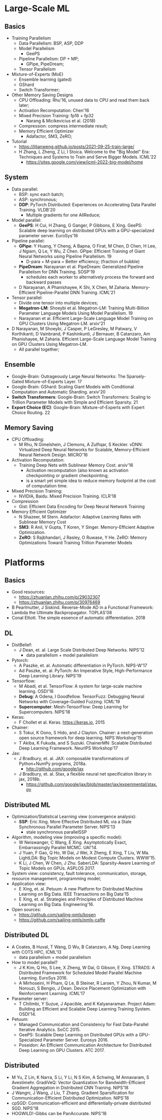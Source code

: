 # Large-Scale ML

## Basics
- Training Parallelism
	- Data Parallelism: BSP, ASP, DDP
	- Model Parallelism
		- GeePS
	- Pipeline Parallelism: DP + MP;
		- GPipe, PipeDream;
	- Tensor Parallelism
- Mixture-of-Experts (MoE)
	- Ensemble learning (gated)
	- GShard
	- Switch Transformer;
- Other Memory Saving Designs
	- CPU Offloading: Rhu'16, unused data to CPU and read them back later;
	- Activation Recomputation: Chen'16
	- Mixed Precision Training: fp16 + fp32
		- Narang & Micikevicius et al. (2018)
	- Compression: compress intermediate result;
	- Memory Efficient Optimizer
		- Adafactor, SM3, ZeRO;
- Tutorial
	- https://lilianweng.github.io/posts/2021-09-25-train-large/
	- H Zhang, L Zheng, Z Li, I Stoica. Welcome to the "Big Model" Era: Techniques and Systems to Train and Serve Bigger Models. ICML'22
		- https://sites.google.com/view/icml-2022-big-model/home

## System
- Data parallel:
	- BSP: sync each batch;
	- ASP: synchronous;
	- **DDP**: PyTorch Distributed: Experiences on Accelerating Data Parallel Training. VLDB'20
		- Multiple gradients for one AllReduce;
- Model parallel:
	- **GeePS**: H Cui, H Zhang, G Ganger, P Gibbons, E Xing. GeePS: Scalable deep learning on distributed GPUs with a GPU-specialized parameter server. EuroSys'16
- Pipeline parallel:
	- **GPipe**: Y Huang, Y Cheng, A Bapna, O Firat, M Chen, D Chen, H Lee, J Ngiam, Q Le, Y Wu, Z Chen. GPipe: Efficient Training of Giant Neural Networks using Pipeline Parallelism. 19
		- D-para + M-para = Better efficiency; (fraction of bubble)
	- **PipeDream**: Narayanan et al. PipeDream: Generalized Pipeline Parallelism for DNN Training. SOSP'19
		- schedules each worker to alternatively process the forward and backward passes
	- D Narayanan, A Phanishayee, K Shi, X Chen, M Zaharia. Memory-Efficient Pipeline-Parallel DNN Training. ICML'21
- Tensor parallel:
	- Divide one tensor into multiple devices;
	- **Megatron-LM**: Shoeybi et al. Megatron-LM: Training Multi-Billion Parameter Language Models Using Model Parallelism. 19
	- Narayanan et al. Efficient Large-Scale Language Model Training on GPU Clusters Using Megatron-LM. arxiv'21
- D Narayanan, M Shoeybi, J Casper, P LeGresley, M Patwary, V Korthikanti, D Vainbrand, P Kashinkunti, J Bernauer, B Catanzaro, Am Phanishayee, M Zaharia. Efficient Large-Scale Language Model Training on GPU Clusters Using Megatron-LM.
	- All parallel together;

## Ensemble
- Google-Brain: Outrageously Large Neural Networks: The Sparsely-Gated Mixture-of-Experts Layer. 17
- Google-Brain: GShard: Scaling Giant Models with Conditional Computation and Automatic Sharding. arxiv'20
- **Switch Transformers**: Google-Brain:  Switch Transformers: Scaling to Trillion Parameter Models with Simple and Efficient Sparsity. 21
- **Export Choice (EC)**: Google-Brain:  Mixture-of-Experts with Expert Choice Routing. 22

## Memory Saving
- CPU Offloading:
	- M Rhu, N Gimelshein, J Clemons, A Zulfiqar, S Keckler. vDNN: Virtualized Deep Neural Networks for Scalable, Memory-Efficient Neural Network Design. MICRO'16
- Activation Recomputation:
	- Training Deep Nets with Sublinear Memory Cost. arxiv'16
		- Activation recomputation (also known as activation checkpointing or gradient checkpointing;
		- is a smart yet simple idea to reduce memory footprint at the cost of computation time.
- Mixed Precision Training:
	- NVIDIA, Baidu. Mixed Precision Training. ICLR'18
- Compression
	- Gist: Efficient Data Encoding for Deep Neural Network Training
- Memory Efficient Optimizer
	- N Shazeer, M Stern. Adafactor: Adaptive Learning Rates with Sublinear Memory Cost
	- **SM3**: R Anil, V Gupta, T Koren, Y Singer. Memory-Efficient Adaptive Optimization.
	- **ZeRO**: S Rajbhandari, J Rasley, O Ruwase, Y He. ZeRO: Memory Optimizations Toward Training Trillion Parameter Models

# Platforms

## Basics
- Good resources:
	- https://zhuanlan.zhihu.com/p/29032307
	- https://zhuanlan.zhihu.com/p/30976469
- B Pearlmutter, J Siskind. Reverse-Mode AD in a Functional Framework: Lambda the Ultimate Backpropagator. TOPLAS'08
- Conal Elliott. The simple essence of automatic differentiation. 2018

## DL
- DistBelief:
	- J Dean, et. al. Large Scale Distributed Deep Networks. NIPS'12
		- data parallelism + model parallelism
- Pytorch:
	- A Paszke, et. al. Automatic differentiation in PyTorch. NIPS-W'17
	- Ad Paszke, et. al. PyTorch: An Imperative Style, High-Performance Deep Learning Library. NIPS'19
- Tensorflow:
	- M Abadi, et al. TensorFlow: A system for large-scale machine learning. OSDI'16
	- **Debug**: A Odena, I Goodfellow. TensorFuzz: Debugging Neural Networks with Coverage-Guided Fuzzing. ICML'19
	- **Supercomputer**: Mesh-TensorFlow: Deep Learning for Supercomputers. NIPS'18
- Keras:
	- F Chollet et al. Keras. https://keras.io, 2015
- Chainer:
	- S Tokui, K Oono, S Hido, and J Clayton. Chainer: a next-generation open source framework for deep learning. NIPS Workshop'15
	- T Akiba, K Fukuda, and S Suzuki. ChainerMN: Scalable Distributed Deep Learning Framework. NeurIPS Workshop'17
- Jax:
	- J Bradbury, et. al. JAX: composable transformations of Python+NumPy programs, 2018a.
		- http://github.com/google/jax
	- J Bradbury, et. al. Stax, a flexible neural net specification library in jax, 2018b.
		- https://github.com/google/jax/blob/master/jax/experimental/stax.py

## Distributed ML
- Optimization/Statistical Learning view (convergence analysis):
	- **SSP**: Eric Xing. More Effective Distributed ML via a Stale Synchronous Parallel Parameter Server. NIPS'13
		- stale synchronous parallelSSP
- Algorithm, modeling view (improving a specific model):
	- W Neiswanger, C Wang, E Xing. Asymptotically Exact, Embarrassingly Parallel MCMC. UAI'14.
	- J Yuan, F Gao, Q Ho, W Dai, J Wei, X Zheng, E Xing, T Liu, W Ma. LightLDA: Big Topic Models on Modest Compute Clusters. WWW'15.
	- K Li, J Chen, W Chen, J Zhu. SaberLDA: Sparsity-Aware Learning of Topic Models on GPUs. ASPLOS 2017.
- System view: consistency, fault tolerance, communication, storage, resource management, programming model;
- Application view:
	- E Xing, et. al. Petuum: A new Platform for Distributed Machine Learning on Big Data. IEEE Transactions on Big Data'15
	- E Xing, et. al. Strategies and Principles of Distributed Machine Learning on Big Data. Engineering'16.
- Open sources:
	- https://github.com/sailing-pmls/bosen
	- https://github.com/sailing-pmls/pmls-caffe

## Distributed DL
- A Coates, B Huval, T Wang, D Wu, B Catanzaro, A Ng. Deep Learning with COTS HPC, ICML'13
	- data parallelism + model parallelism
- How to model parallel?
	- J K Kim, Q Ho, S Lee, X Zheng, W Dai, G Gibson, E Xing. STRADS: A Distributed Framework for Scheduled Model Parallel Machine Learning. EuroSys 2016.
	- A Mirhoseini, H Pham, Q Le, B Steiner, R Larsen, Y Zhou, N Kumar, M Norouzi, S Bengio, J Dean. Device Placement Optimization with Reinforcement Learning. ICML'17
- Parameter server:
	- T Chilimbi, Y Suzue, J Apacible, and K Kalyanaraman. Project Adam: Building an Efficient and Scalable Deep Learning Training System. OSDI'14.
- Petuum:
	- Managed Communication and Consistency for Fast Data-Parallel Iterative Analytics. SoCC 2015.
	- GeePS: Scalable Deep Learning on Distributed GPUs with a GPU-Specialized Parameter Server. Eurosys 2016.
	- Poseidon: An Efficient Communication Architecture for Distributed Deep Learning on GPU Clusters. ATC 2017.

## Distributed
- M Yu, Z Lin, K Narra, S Li, Y Li, N S Kim, A Schwing, M Annavaram, S Avestimehr. GradiVeQ: Vector Quantization for Bandwidth-Efficient Gradient Aggregation in Distributed CNN Training. NIPS'18
- J Wangni, J Wang, J Liu, T Zhang. Gradient Sparsification for Communication-Efficient Distributed Optimization. NIPS'18
- cpSGD: Communication-efficient and differentially-private distributed SGD. NIPS'18
- HOGWILD!-Gibbs can be PanAccurate. NIPS'18
